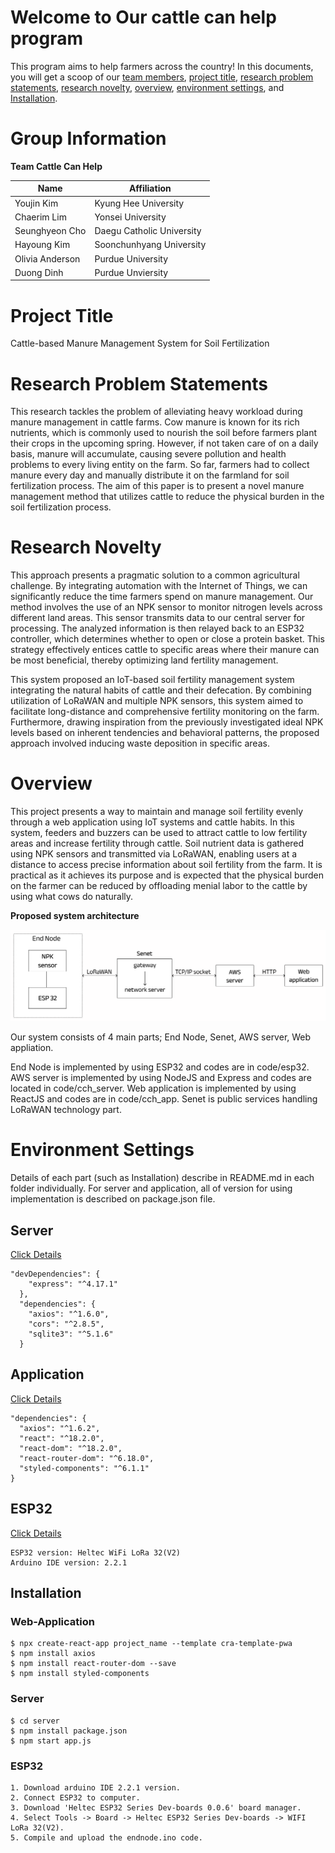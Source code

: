 # Welcome to Our cattle can help program
This program aims to help farmers across the country! In this documents, you will get a scoop of our [team members](#Group-Information), [project title](#project-title), [research problem statements](#research-problem-statements), [research novelty](#research-novelty), [overview](#overview), [environment settings](#environment-settings), and [Installation](#installation).


# Group Information
**Team Cattle Can Help**

| Name | Affiliation |
|---|---|
|Youjin Kim|Kyung Hee University|
|Chaerim Lim|Yonsei University|
| Seunghyeon Cho|Daegu Catholic University |
| Hayoung Kim | Soonchunhyang University | 
| Olivia Anderson|Purdue University |
| Duong Dinh|Purdue Unviersity|

# Project Title

Cattle-based Manure Management System for Soil Fertilization

# Research Problem Statements

This research tackles the problem of alleviating heavy workload during manure management in cattle farms. Cow manure is known for its rich nutrients, which is commonly used to nourish the soil before farmers plant their
crops in the upcoming spring. However, if not taken care of on a daily basis, manure will accumulate, causing severe pollution and health problems to every living entity on the farm. So far, farmers had to collect manure every day and manually distribute it on the farmland for soil fertilization process. The aim of this paper is to present a novel manure management method that utilizes cattle to reduce the physical burden in the soil fertilization process.

# Research Novelty

This approach presents a pragmatic solution to a common agricultural challenge. By integrating automation with the Internet of Things, we can significantly reduce the time farmers spend on manure management. Our method involves the use of an NPK sensor to monitor nitrogen levels across different land areas. This sensor transmits data to our central server for processing. The analyzed information is then relayed back to an ESP32 controller, which determines whether to open or close a protein basket. This strategy effectively entices cattle to specific areas where their manure can be most beneficial, thereby optimizing land fertility management.

This system proposed an IoT-based soil fertility management system integrating the natural habits of cattle and their defecation. By combining utilization of LoRaWAN and multiple NPK sensors, this system aimed to facilitate long-distance and comprehensive fertility monitoring on the farm. Furthermore, drawing inspiration from the previously investigated ideal NPK levels based on inherent tendencies and behavioral patterns, the proposed approach involved inducing waste deposition in specific areas.

# Overview

This project presents a way to maintain and manage soil fertility evenly through a web application using IoT systems and cattle habits. In this system, feeders and buzzers can be used to attract cattle to low fertility areas and increase fertility through cattle. Soil nutrient data is gathered using NPK sensors and transmitted via LoRaWAN, enabling users at a distance to access precise information about soil fertility from the farm. It is practical as it achieves its purpose and is expected that the physical burden on the farmer can be reduced by offloading menial labor to the cattle by using what cows do naturally. 

**Proposed system architecture**

![Alt text](System%20Architecture.png)

Our system consists of 4 main parts; End Node, Senet, AWS server, Web appliation.

End Node is implemented by using ESP32 and codes are in code/esp32. AWS server is implemented by using NodeJS and Express and codes are located in code/cch_server. Web application is implemented by using ReactJS and codes are in code/cch_app. Senet is public services handling LoRaWAN technology part.

# Environment Settings
Details of each part (such as Installation) describe in README.md in each folder individually.
For server and application, all of version for using implementation is described on package.json file.

## Server 
[Click Details](code/cch_server/README.MD)
```  
"devDependencies": {
    "express": "^4.17.1"
  },
  "dependencies": {
    "axios": "^1.6.0",
    "cors": "^2.8.5",
    "sqlite3": "^5.1.6"
  }
  ```

## Application 
[Click Details](code/cch_app/README.md)
```
"dependencies": {
  "axios": "^1.6.2",
  "react": "^18.2.0",
  "react-dom": "^18.2.0",
  "react-router-dom": "^6.18.0",
  "styled-components": "^6.1.1"
}
```
## ESP32 
[Click Details](code/esp32/README.md)
```
ESP32 version: Heltec WiFi LoRa 32(V2)
Arduino IDE version: 2.2.1
```

## Installation 

### Web-Application
```
$ npx create-react-app project_name --template cra-template-pwa
$ npm install axios
$ npm install react-router-dom --save
$ npm install styled-components
```
### Server
```
$ cd server
$ npm install package.json
$ npm start app.js
```
### ESP32
```
1. Download arduino IDE 2.2.1 version.
2. Connect ESP32 to computer.
3. Download 'Heltec ESP32 Series Dev-boards 0.0.6' board manager.
4. Select Tools -> Board -> Heltec ESP32 Series Dev-boards -> WIFI LoRa 32(V2).
5. Compile and upload the endnode.ino code.
```
